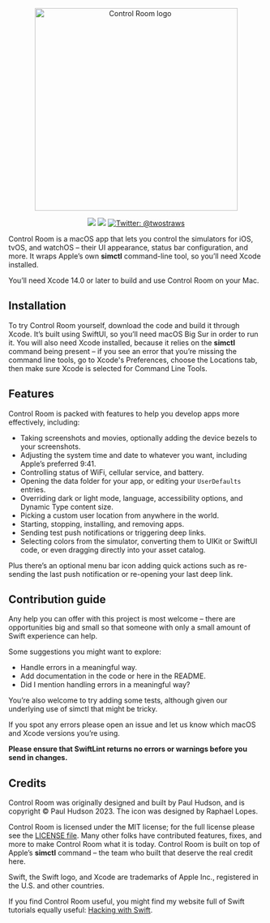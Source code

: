 <p align="center">
    <img src="https://www.hackingwithswift.com/files/controlroom/logo.png" alt="Control Room logo" width="400” maxHeight="91" />
</p>

<p align="center">
    <img src="https://img.shields.io/badge/macOS-13+-blue.svg" />
    <img src="https://img.shields.io/badge/Swift-5.8-brightgreen.svg" />
    <a href="https://twitter.com/twostraws">
        <img src="https://img.shields.io/badge/Contact-@twostraws-lightgrey.svg?style=flat" alt="Twitter: @twostraws" />
    </a>
</p>

Control Room is a macOS app that lets you control the simulators for iOS, tvOS, and watchOS – their UI appearance, status bar configuration, and more. It wraps Apple’s own **simctl** command-line tool, so you’ll need Xcode installed.

You’ll need Xcode 14.0 or later to build and use Control Room on your Mac.


## Installation

To try Control Room yourself, download the code and build it through Xcode. It’s built using SwiftUI, so you’ll need macOS Big Sur in order to run it. You will also need Xcode installed, because it relies on the **simctl** command being present – if you see an error that you’re missing the command line tools, go to Xcode's Preferences, choose the Locations tab, then make sure Xcode is selected for Command Line Tools.


## Features

Control Room is packed with features to help you develop apps more effectively, including:

- Taking screenshots and movies, optionally adding the device bezels to your screenshots.
- Adjusting the system time and date to whatever you want, including Apple’s preferred 9:41.
- Controlling status of WiFi, cellular service, and battery.
- Opening the data folder for your app, or editing your `UserDefaults` entries.
- Overriding dark or light mode, language, accessibility options, and Dynamic Type content size.
- Picking a custom user location from anywhere in the world.
- Starting, stopping, installing, and removing apps.
- Sending test push notifications or triggering deep links.
- Selecting colors from the simulator, converting them to UIKit or SwiftUI code, or even dragging directly into your asset catalog.

Plus there’s an optional menu bar icon adding quick actions such as re-sending the last push notification or re-opening your last deep link.



## Contribution guide

Any help you can offer with this project is most welcome – there are opportunities big and small so that someone with only a small amount of Swift experience can help.

Some suggestions you might want to explore:

- Handle errors in a meaningful way.
- Add documentation in the code or here in the README.
- Did I mention handling errors in a meaningful way?

You’re also welcome to try adding some tests, although given our underlying use of simctl that might be tricky.

If you spot any errors please open an issue and let us know which macOS and Xcode versions you’re using.

**Please ensure that SwiftLint returns no errors or warnings before you send in changes.**


## Credits

Control Room was originally designed and built by Paul Hudson, and is copyright © Paul Hudson 2023. The icon was designed by Raphael Lopes.

Control Room is licensed under the MIT license; for the full license please see the [LICENSE file](LICENSE). Many other folks have contributed features, fixes, and more to make Control Room what it is today. Control Room is built on top of Apple’s **simctl** command – the team who built that deserve the real credit here.

Swift, the Swift logo, and Xcode are trademarks of Apple Inc., registered in the U.S. and other countries.

If you find Control Room useful, you might find my website full of Swift tutorials equally useful: [Hacking with Swift](https://www.hackingwithswift.com).
